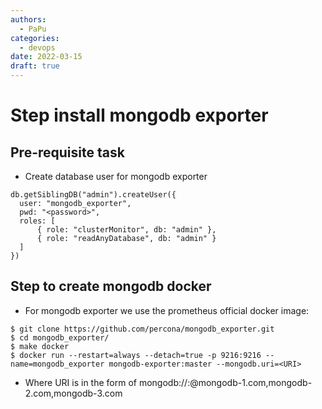 ```yaml
---
authors:
  - PaPu
categories:
  - devops
date: 2022-03-15
draft: true
---
```


# Step install mongodb exporter

## Pre-requisite task

- Create database user for mongodb exporter

```linenums="1"
db.getSiblingDB("admin").createUser({
  user: "mongodb_exporter",
  pwd: "<password>",
  roles: [
      { role: "clusterMonitor", db: "admin" },
      { role: "readAnyDatabase", db: "admin" }
  ]
})
```

<!-- more -->

## Step to create mongodb docker

- For mongodb exporter we use the prometheus official docker image:

```linenums="1"
$ git clone https://github.com/percona/mongodb_exporter.git
$ cd mongodb_exporter/
$ make docker
$ docker run --restart=always --detach=true -p 9216:9216 --name=mongodb_exporter mongodb-exporter:master --mongodb.uri=<URI>
```

- Where URI is in the form of mongodb://<USER>:<PASSWORD>@mongodb-1.com,mongodb-2.com,mongodb-3.com
